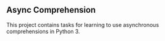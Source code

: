 ## Async Comprehension

This project contains tasks for learning to use asynchronous comprehensions in Python 3.

